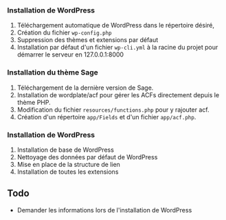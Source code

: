 ### Installation de WordPress

1) Téléchargement automatique de WordPress dans le répertoire désiré,
2) Création du fichier `wp-config.php`
3) Suppression des thèmes et extensions par défaut
4) Installation par défaut d'un fichier `wp-cli.yml` à la racine du projet pour démarrer le serveur en 127.0.0.1:8000

### Installation du thème Sage

1. Téléchargement de la dernière version de Sage.
2. Installation de wordplate/acf pour gérer les ACFs directement depuis le thème PHP.
3. Modification du fichier `resources/functions.php` pour y rajouter acf.
4. Création d'un répertoire `app/Fields` et d'un fichier `app/acf.php`.

### Installation de WordPress

1. Installation de base de WordPress
2. Nettoyage des données par défaut de WordPress
3. Mise en place de la structure de lien
4. Installation de toutes les extensions


## Todo

- Demander les informations lors de l'installation de WordPress